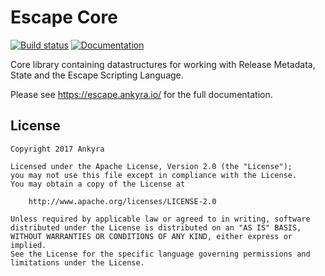 # Escape Core

[![Build status](https://circleci.com/gh/ankyra/escape-core.svg?style=shield&circle-token=d7df85c68526fa4db52bf41ba48a05c52ae8f31d)](https://circleci.com/gh/ankyra/escape-core) [![Documentation](https://godoc.org/github.com/ankyra/escape-core?status.svg)](http://godoc.org/github.com/ankyra/escape-core)

Core library containing datastructures for working with Release Metadata, State and the Escape Scripting Language.

Please see https://escape.ankyra.io/ for the full documentation.

## License

```
Copyright 2017 Ankyra

Licensed under the Apache License, Version 2.0 (the "License");
you may not use this file except in compliance with the License.
You may obtain a copy of the License at

    http://www.apache.org/licenses/LICENSE-2.0

Unless required by applicable law or agreed to in writing, software
distributed under the License is distributed on an "AS IS" BASIS,
WITHOUT WARRANTIES OR CONDITIONS OF ANY KIND, either express or implied.
See the License for the specific language governing permissions and
limitations under the License.
```
